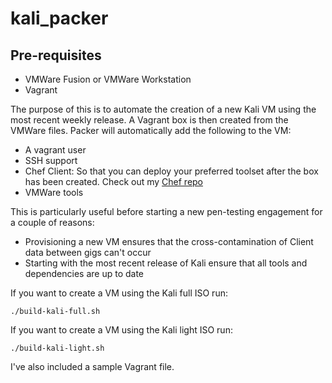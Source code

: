 # kali_packer

## Pre-requisites
- VMWare Fusion or VMWare Workstation
- Vagrant

The purpose of this is to automate the creation of a new Kali VM using the most recent weekly release. A Vagrant box is then created from the VMWare files. Packer will automatically add the following to the VM:
- A vagrant user
- SSH support
- Chef Client: So that you can deploy your preferred toolset after the box has been created. Check out my <a href="https://github.com/skahwah/chef/tree/master/kali_kitchen">Chef repo</a>
- VMWare tools

This is particularly useful before starting a new pen-testing engagement for a couple of reasons:
- Provisioning a new VM ensures that the cross-contamination of Client data between gigs can't occur
- Starting with the most recent release of Kali ensure that all tools and dependencies are up to date

If you want to create a VM using the Kali full ISO run:
~~~
./build-kali-full.sh
~~~

If you want to create a VM using the Kali light ISO run:
~~~
./build-kali-light.sh
~~~

I've also included a sample Vagrant file.
